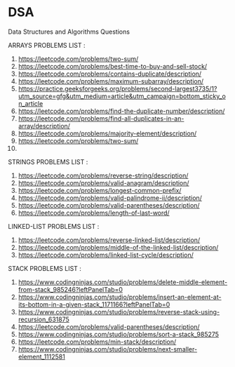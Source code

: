# DSA
Data Structures and Algorithms Questions

ARRAYS PROBLEMS LIST :
1. https://leetcode.com/problems/two-sum/
2. https://leetcode.com/problems/best-time-to-buy-and-sell-stock/
3. https://leetcode.com/problems/contains-duplicate/description/
4. https://leetcode.com/problems/maximum-subarray/description/
5. https://practice.geeksforgeeks.org/problems/second-largest3735/1?utm_source=gfg&utm_medium=article&utm_campaign=bottom_sticky_on_article
6. https://leetcode.com/problems/find-the-duplicate-number/description/
7. https://leetcode.com/problems/find-all-duplicates-in-an-array/description/
8. https://leetcode.com/problems/majority-element/description/
9. https://leetcode.com/problems/two-sum/
10. 



STRINGS PROBLEMS LIST :
1. https://leetcode.com/problems/reverse-string/description/
2. https://leetcode.com/problems/valid-anagram/description/
3. https://leetcode.com/problems/longest-common-prefix/
4. https://leetcode.com/problems/valid-palindrome-ii/description/
5. https://leetcode.com/problems/valid-parentheses/description/
6. https://leetcode.com/problems/length-of-last-word/



LINKED-LIST PROBLEMS LIST :
1. https://leetcode.com/problems/reverse-linked-list/description/
2. https://leetcode.com/problems/middle-of-the-linked-list/description/
3. https://leetcode.com/problems/linked-list-cycle/description/


STACK PROBLEMS LIST :
1. https://www.codingninjas.com/studio/problems/delete-middle-element-from-stack_985246?leftPanelTab=0
2. https://www.codingninjas.com/studio/problems/insert-an-element-at-its-bottom-in-a-given-stack_1171166?leftPanelTab=0
3. https://www.codingninjas.com/studio/problems/reverse-stack-using-recursion_631875
4. https://leetcode.com/problems/valid-parentheses/description/
5. https://www.codingninjas.com/studio/problems/sort-a-stack_985275
6. https://leetcode.com/problems/min-stack/description/
7. https://www.codingninjas.com/studio/problems/next-smaller-element_1112581